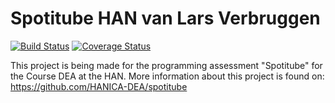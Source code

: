 # Spotitube HAN van Lars Verbruggen

[![Build Status](https://travis-ci.org/LarsVerbruggen/Spotitube.svg?branch=master)](https://travis-ci.org/LarsVerbruggen/Spotitube)
[![Coverage Status](https://coveralls.io/repos/github/LarsVerbruggen/Spotitube/badge.svg?branch=master)](https://coveralls.io/github/LarsVerbruggen/Spotitube?branch=master)

This project is being made for the programming assessment "Spotitube" for the Course DEA at the HAN.
More information about this project is found on: https://github.com/HANICA-DEA/spotitube

